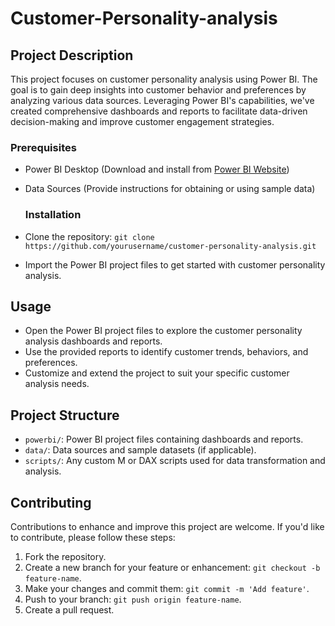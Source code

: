 # Customer-Personality-analysis

## Project Description

This project focuses on customer personality analysis using Power BI. 
The goal is to gain deep insights into customer behavior and preferences by analyzing various data sources.
Leveraging Power BI's capabilities, we've created comprehensive dashboards and reports to facilitate data-driven decision-making and improve customer engagement strategies.

### Prerequisites

- Power BI Desktop (Download and install from [Power BI Website](https://powerbi.microsoft.com/en-us/desktop/))
- Data Sources (Provide instructions for obtaining or using sample data)
  
  ### Installation

- Clone the repository: `git clone https://github.com/yourusername/customer-personality-analysis.git`
- Import the Power BI project files to get started with customer personality analysis.

## Usage

- Open the Power BI project files to explore the customer personality analysis dashboards and reports.
- Use the provided reports to identify customer trends, behaviors, and preferences.
- Customize and extend the project to suit your specific customer analysis needs.

## Project Structure

- `powerbi/`: Power BI project files containing dashboards and reports.
- `data/`: Data sources and sample datasets (if applicable).
- `scripts/`: Any custom M or DAX scripts used for data transformation and analysis.
  
## Contributing

Contributions to enhance and improve this project are welcome. If you'd like to contribute, please follow these steps:

1. Fork the repository.
2. Create a new branch for your feature or enhancement: `git checkout -b feature-name`.
3. Make your changes and commit them: `git commit -m 'Add feature'`.
4. Push to your branch: `git push origin feature-name`.
5. Create a pull request.
